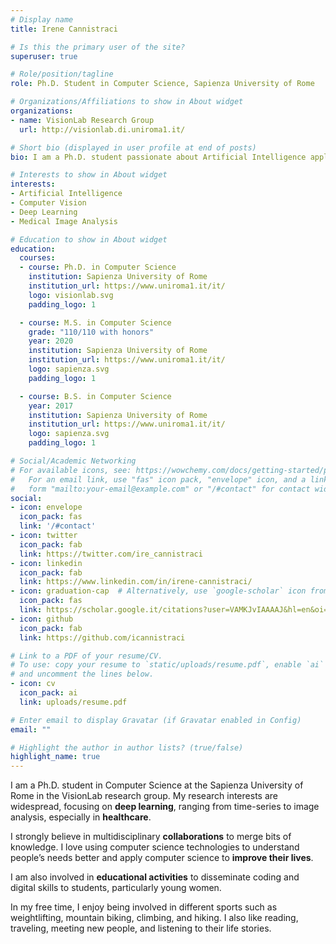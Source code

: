 ```yaml
---
# Display name
title: Irene Cannistraci

# Is this the primary user of the site?
superuser: true

# Role/position/tagline
role: Ph.D. Student in Computer Science, Sapienza University of Rome

# Organizations/Affiliations to show in About widget
organizations:
- name: VisionLab Research Group
  url: http://visionlab.di.uniroma1.it/

# Short bio (displayed in user profile at end of posts)
bio: I am a Ph.D. student passionate about Artificial Intelligence applications in Healthcare.

# Interests to show in About widget
interests:
- Artificial Intelligence
- Computer Vision
- Deep Learning
- Medical Image Analysis

# Education to show in About widget
education:
  courses:
  - course: Ph.D. in Computer Science
    institution: Sapienza University of Rome
    institution_url: https://www.uniroma1.it/it/
    logo: visionlab.svg
    padding_logo: 1

  - course: M.S. in Computer Science
    grade: "110/110 with honors"
    year: 2020
    institution: Sapienza University of Rome
    institution_url: https://www.uniroma1.it/it/
    logo: sapienza.svg
    padding_logo: 1

  - course: B.S. in Computer Science
    year: 2017
    institution: Sapienza University of Rome
    institution_url: https://www.uniroma1.it/it/
    logo: sapienza.svg
    padding_logo: 1

# Social/Academic Networking
# For available icons, see: https://wowchemy.com/docs/getting-started/page-builder/#icons
#   For an email link, use "fas" icon pack, "envelope" icon, and a link in the
#   form "mailto:your-email@example.com" or "/#contact" for contact widget.
social:
- icon: envelope
  icon_pack: fas
  link: '/#contact'
- icon: twitter
  icon_pack: fab
  link: https://twitter.com/ire_cannistraci
- icon: linkedin
  icon_pack: fab
  link: https://www.linkedin.com/in/irene-cannistraci/
- icon: graduation-cap  # Alternatively, use `google-scholar` icon from `ai` icon pack
  icon_pack: fas
  link: https://scholar.google.it/citations?user=VAMKJvIAAAAJ&hl=en&oi=ao
- icon: github
  icon_pack: fab
  link: https://github.com/icannistraci

# Link to a PDF of your resume/CV.
# To use: copy your resume to `static/uploads/resume.pdf`, enable `ai` icons in `params.toml`, 
# and uncomment the lines below.
- icon: cv
  icon_pack: ai
  link: uploads/resume.pdf

# Enter email to display Gravatar (if Gravatar enabled in Config)
email: ""

# Highlight the author in author lists? (true/false)
highlight_name: true
---
```


I am a Ph.D. student in Computer Science at the Sapienza University of Rome in the VisionLab research group.
My research interests are widespread, focusing on **deep learning**, ranging from time-series to image analysis, especially in **healthcare**.

I strongly believe in multidisciplinary **collaborations** to merge bits of knowledge. I love using computer science technologies to understand people’s needs better and apply computer science to **improve their lives**.

I am also involved in **educational activities** to disseminate coding and digital skills to students, particularly young women.

In my free time, I enjoy being involved in different sports such as weightlifting, mountain biking, climbing, and hiking. I also like reading, traveling, meeting new people, and listening to their life stories.
